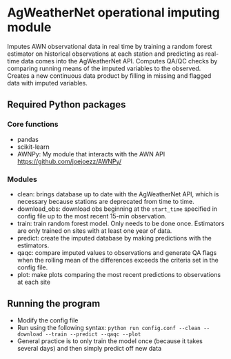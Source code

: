 # AgWeatherNet operational imputing module

Imputes AWN observational data in real time by training a random forest estimator on historical observations at each station and predicting as real-time data comes into the AgWeatherNet API.
Computes QA/QC checks by comparing running means of the imputed variables to the observed. 
Creates a new continuous data product by filling in missing and flagged data with imputed variables. 

## Required Python packages

### Core functions
- pandas  
- scikit-learn
- AWNPy: My module that interacts with the AWN API https://github.com/joejoezz/AWNPy/

### Modules
- clean: brings database up to date with the AgWeatherNet API, which is necessary because stations are deprecated from time to time.
- download_obs: download obs beginning at the `start_time` specified in config file up to the most recent 15-min observation.
- train: train random forest model. Only needs to be done once. Estimators are only trained on sites with at least one year of data.
- predict: create the imputed database by making predictions with the estimators. 
- qaqc: compare imputed values to observations and generate QA flags when the rolling mean of the differences exceeds the criteria set in the config file.
- plot: make plots comparing the most recent predictions to observations at each site

## Running the program
- Modify the config file
- Run using the following syntax: `python run config.conf --clean --download --train --predict --qaqc --plot`
- General practice is to only train the model once (because it takes several days) and then simply predict off new data
